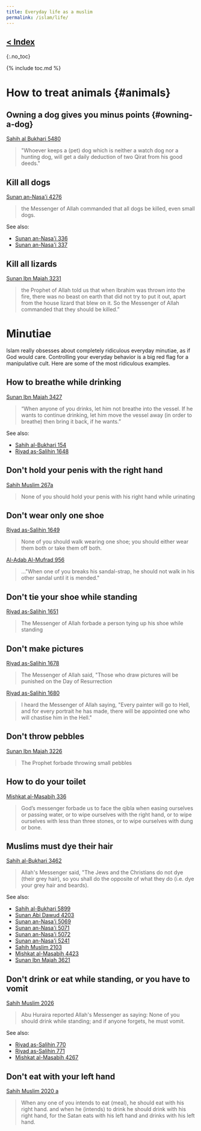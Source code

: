 ```yaml
---
title: Everyday life as a muslim
permalink: /islam/life/
---
```


## [< Index](/islam/)
{:.no_toc}

{% include toc.md %}


# How to treat animals {#animals}

## Owning a dog gives you minus points {#owning-a-dog}

[Sahih al Bukhari 5480](https://sunnah.com/bukhari:5480)

> "Whoever keeps a (pet) dog which is neither a watch dog nor a hunting dog, will get a daily deduction of two Qirat from his good deeds."

## Kill all dogs 

[Sunan an-Nasa'i 4276](https://sunnah.com/nasai:4276)

> the Messenger of Allah commanded that all dogs be killed, even small dogs.

See also:

- [Sunan an-Nasa'i 336](https://sunnah.com/nasai:336)
- [Sunan an-Nasa'i 337](https://sunnah.com/nasai:337)

## Kill all lizards

[Sunan Ibn Majah 3231](https://sunnah.com/ibnmajah:3231)

> the Prophet of Allah told us that when Ibrahim was thrown into the fire, there was no beast on earth that did not try to put it out, apart from the house lizard that blew on it. So the Messenger of Allah commanded that they should be killed.”



# Minutiae 

Islam really obsesses about completely ridiculous everyday minutiae, as if God would care. Controlling your everyday behavior is a big red flag for a manipulative cult. Here are some of the most ridiculous examples.

## How to breathe while drinking

[Sunan Ibn Majah 3427](https://sunnah.com/ibnmajah:3427) 

> “When anyone of you drinks, let him not breathe into the vessel. If he wants to continue drinking, let him move the vessel away (in order to breathe) then bring it back, if he wants.”

See also: 

- [Sahih al-Bukhari 154](https://sunnah.com/bukhari:154)
- [Riyad as-Salihin 1648](https://sunnah.com/riyadussalihin:1648)

## Don't hold your penis with the right hand

[Sahih Muslim 267a](https://sunnah.com/muslim:267a)

> None of you should hold your penis with his right hand while urinating

## Don't wear only one shoe

[Riyad as-Salihin 1649](https://sunnah.com/riyadussalihin:1649)

> None of you should walk wearing one shoe; you should either wear them both or take them off both.

[Al-Adab Al-Mufrad 956](https://sunnah.com/adab:956)

> …"When one of you breaks his sandal-strap, he should not walk in his other sandal until it is mended."

## Don't tie your shoe while standing

[Riyad as-Salihin 1651](https://sunnah.com/riyadussalihin:1651)

> The Messenger of Allah forbade a person tying up his shoe while standing


## Don't make pictures

[Riyad as-Salihin 1678](https://sunnah.com/riyadussalihin:1678)

> The Messenger of Allah said, "Those who draw pictures will be punished on the Day of Resurrection

[Riyad as-Salihin 1680](https://sunnah.com/riyadussalihin:1680)

> I heard the Messenger of Allah saying, "Every painter will go to Hell, and for every portrait he has made, there will be appointed one who will chastise him in the Hell."

## Don't throw pebbles

[Sunan Ibn Majah 3226](https://sunnah.com/ibnmajah:3226)

> The Prophet forbade throwing small pebbles 

## How to do your toilet

[Mishkat al-Masabih 336](https://sunnah.com/mishkat:336)

> God’s messenger forbade us to face the qibla when easing ourselves or passing water, or to wipe ourselves with the right hand, or to wipe ourselves with less than three stones, or to wipe ourselves with dung or bone.

## Muslims must dye their hair

[Sahih al-Bukhari 3462](https://sunnah.com/bukhari:3462)

> Allah's Messenger said, "The Jews and the Christians do not dye (their grey hair), so you shall do the opposite of what they do (i.e. dye your grey hair and beards).

See also:



- [Sahih al-Bukhari 5899](https://sunnah.com/bukhari:5899)
- [Sunan Abi Dawud 4203](https://sunnah.com/abudawud:4203)
- [Sunan an-Nasa'i 5069](https://sunnah.com/nasai:5069)
- [Sunan an-Nasa'i 5071](https://sunnah.com/nasai:5071)
- [Sunan an-Nasa'i 5072](https://sunnah.com/nasai:5072)
- [Sunan an-Nasa'i 5241](https://sunnah.com/nasai:5241)
- [Sahih Muslim 2103](https://sunnah.com/muslim:2103)
- [Mishkat al-Masabih 4423](https://sunnah.com/mishkat:4423)
- [Sunan Ibn Majah 3621](https://sunnah.com/ibnmajah:3621)

## Don't drink or eat while standing, or you have to vomit

[Sahih Muslim 2026](https://sunnah.com/muslim:2026)

> Abu Huraira reported Allah's Messenger as saying: None of you should drink while standing; and if anyone forgets, he must vomit.


See also:


- [Riyad as-Salihin 770](https://sunnah.com/riyadussalihin:770)
- [Riyad as-Salihin 771](https://sunnah.com/riyadussalihin:771)
- [Mishkat al-Masabih 4267](https://sunnah.com/mishkat:4267)

## Don't eat with your left hand

[Sahih Muslim 2020 a](https://sunnah.com/muslim:2020)

> When any one of you intends to eat (meal), he should eat with his right hand. and when he (intends) to drink he should drink with his right hand, for the Satan eats with his left hand and drinks with his left hand.
